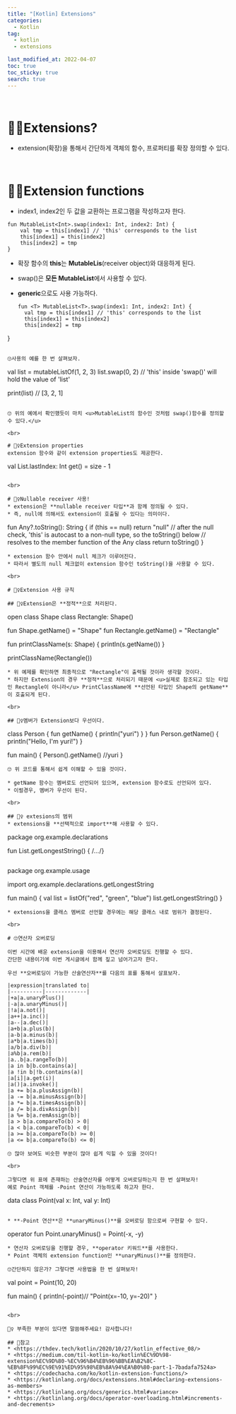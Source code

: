 ```yaml
---
title: "[Kotlin] Extensions"
categories:
  - Kotlin
tag:
  - kotlin
  - extensions

last_modified_at: 2022-04-07
toc: true
toc_sticky: true
search: true
---
```


<br>

# 🙋‍♀️Extensions?

* extension(확장)을 통해서 간단하게 객체의 함수, 프로퍼티를 확장 정의할 수 있다.

<br>

# 🙋‍♀️Extension functions
* index1, index2인 두 값을 교환하는 프로그램을 작성하고자 한다.

```
fun MutableList<Int>.swap(index1: Int, index2: Int) {
    val tmp = this[index1] // 'this' corresponds to the list
    this[index1] = this[index2]
    this[index2] = tmp
}
```
* 확장 함수의 **this**는 **MutableLis**(receiver object)와 대응하게 된다.

* swap()은 **모든 MutableList**에서 사용할 수 있다.

* **generic**으로도 사용 가능하다.
  ```
  fun <T> MutableList<T>.swap(index1: Int, index2: Int) {
    val tmp = this[index1] // 'this' corresponds to the list
    this[index1] = this[index2]
    this[index2] = tmp
}
  ```

🙄사용의 예를 한 번 살펴보자.
```
val list = mutableListOf(1, 2, 3)
list.swap(0, 2) // 'this' inside 'swap()' will hold the value of 'list'

print(list) // [3, 2, 1]
```

🙄 위의 예에서 확인했듯이 마치 <u>MutableList의 함수인 것처럼 swap()함수를 정의할 수 있다.</u>

<br>

# 🙋‍♀️Extension properties
extension 함수와 같이 extension properties도 제공한다.

```
val <T> List<T>.lastIndex: Int
    get() = size - 1
```

<br>

# 🙇‍♀️Nullable receiver 사용!
* extension은 **nullable receiver 타입**과 함께 정의될 수 있다.
* 즉, null에 의해서도 extension이 호출될 수 있다는 의미이다.

```
fun Any?.toString(): String {
    if (this == null) return "null"
    // after the null check, 'this' is autocast to a non-null type, so the toString() below
    // resolves to the member function of the Any class
    return toString()
}
```
* extension 함수 안에서 null 체크가 이루어진다.
* 따라서 별도의 null 체크없이 extension 함수인 toString()을 사용할 수 있다.

<br>

# 🙋‍♀️Extension 사용 규칙

## 🙇‍♀️Extension은 **정적**으로 처리된다.

```
open class Shape
class Rectangle: Shape()

fun Shape.getName() = "Shape"
fun Rectangle.getName() = "Rectangle"

fun printClassName(s: Shape) {
    println(s.getName())
}

printClassName(Rectangle())
```
* 위 예제를 확인하면 최종적으로 "Rectangle"이 출력될 것이라 생각할 것이다.
* 하지만 Extension의 경우 **정적**으로 처리되기 때문에 <u>실제로 참조되고 있는 타입인 Rectangle이 아니라</u> PrintClassName에 **선언된 타입인 Shape의 getName**이 호출되게 된다.

<br>

## 🙇‍♀️멤버가 Extension보다 우선이다.
```
class Person {
    fun getName() { println("yuri") }
}
fun Person.getName() { println("Hello, I'm yuri!") }

fun main() {
    Person().getName() //yuri
}
```
🙄 위 코드를 통해서 쉽게 이해할 수 있을 것이다.

* getName 함수는 멤버로도 선언되어 있으며, extension 함수로도 선언되어 있다.
* 이럴경우, 멤버가 우선이 된다.

<br>

## 🙇‍♀️ extesions의 범위
* extensions을 **선택적으로 import**해 사용할 수 있다.

```
package org.example.declarations

fun List<String>.getLongestString() { /*...*/}
```

```
package org.example.usage

import org.example.declarations.getLongestString

fun main() {
    val list = listOf("red", "green", "blue")
    list.getLongestString()
}
```
* extensions을 클래스 멤버로 선언할 경우에는 해당 클래스 내로 범위가 결정된다.

<br>

# 🙄연산자 오버로딩

이번 시간에 배운 extension을 이용해서 연산자 오버로딩도 진행할 수 있다.
간단한 내용이기에 이번 게시글에서 함께 짚고 넘어가고자 한다.

우선 **오버로딩이 가능한 산술연산자**를 다음의 표를 통해서 살표보자.

|expression|translated to|
|----------|-------------|
|+a|a.unaryPlus()|
|-a|a.unaryMinus()|
|!a|a.not()|
|a++|a.inc()|
|a--|a.dec()|
|a+b|a.plus(b)|
|a-b|a.minus(b)|
|a*b|a.times(b)|
|a/b|a.div(b)|
|a%b|a.rem(b)|
|a..b|a.rangeTo(b)|
|a in b|b.contains(a)|
|a !in b|!b.contains(a)|
|a[i]|a.get(i)|
|a()|a.invoke()|
|a += b|a.plusAssign(b)|
|a -= b|a.minusAssign(b)|
|a *= b|a.timesAssign(b)|
|a /= b|a.divAssign(b)|
|a %= b|a.remAssign(b)|
|a > b|a.compareTo(b) > 0|
|a < b|a.compareTo(b) < 0|
|a >= b|a.compareTo(b) >= 0|
|a <= b|a.compareTo(b) <= 0|

🙄 많아 보여도 비슷한 부분이 많아 쉽게 익힐 수 있을 것이다!

<br>

그렇다면 위 표에 존재하는 산술연산자를 어떻게 오버로딩하는지 한 번 살펴보자!
예로 Point 객체를 -Point 연산이 가능하도록 하고자 한다.
```
data class Point(val x: Int, val y: Int)
```

* **-Point 연산**은 **unaryMinus()**를 오버로딩 함으로써 구현할 수 있다.
  ```
  operator fun Point.unaryMinus() = Point(-x, -y)
  ```
  * 연산자 오버로딩을 진행할 경우, **operator 키워드**를 사용한다.
  * Point 객체의 extension function인 **unaryMinus()**를 정의한다.

🙄간단하지 않은가? 그렇다면 사용법을 한 번 살펴보자!

```
val point = Point(10, 20)

fun main() {
   println(-point)// "Point(x=-10, y=-20)"
}
```

<br>

🙇‍♀️ 부족한 부분이 있다면 말씀해주세요! 감사합니다!

## 📃참고
* <https://thdev.tech/kotlin/2020/10/27/kotlin_effective_08/>
* <https://medium.com/til-kotlin-ko/kotlin%EC%9D%98-extension%EC%9D%80-%EC%96%B4%EB%96%BB%EA%B2%8C-%EB%8F%99%EC%9E%91%ED%95%98%EB%8A%94%EA%B0%80-part-1-7badafa7524a>
* <https://codechacha.com/ko/kotlin-extension-functions/>
* <https://kotlinlang.org/docs/extensions.html#declaring-extensions-as-members>
* <https://kotlinlang.org/docs/generics.html#variance>
* <https://kotlinlang.org/docs/operator-overloading.html#increments-and-decrements>